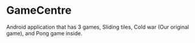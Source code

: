 # GameCentre
Android application that has 3 games, Sliding tiles, Cold war (Our original game), and Pong game inside.
